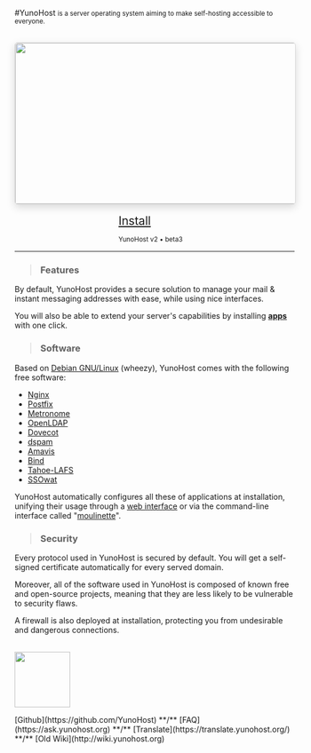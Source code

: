 #YunoHost <small>is a server operating system aiming to make self-hosting accessible to everyone.</small>

<br />

<div style="width: 100%; height: 290px; overflow: hidden; border-radius: 5px; border: 1px solid rgba(0,0,0,0.15); box-shadow: 0 5px 15px rgba(0,0,0,0.15);">
<img style="width: 100%; min-width: 580px;" src="http://pix.toile-libre.org/upload/original/1388434791.jpg" />
</div>

<br />

<div class="text-center" style="width: 23%; min-width: 130px; margin: 0 auto;">
<a class="btn btn-primary btn-lg btn-block"  style="font-size: 1.5em" href="/install">Install</a>
<p class="text-muted text-center"><small>YunoHost v2 • beta3</small></p>
</div>

<hr />

<h3><blockquote>Features</blockquote></h3>

By default, YunoHost provides a secure solution to manage your mail & instant messaging addresses with ease, while using nice interfaces. 

You will also be able to extend your server's capabilities by installing [**apps**](/apps) with one click.

<h3><blockquote>Software</blockquote></h3>

Based on [Debian GNU/Linux](http://www.debian.org/index.en.html) (wheezy), YunoHost comes with the following free software:

* [Nginx](http://nginx.org/)
* [Postfix](http://www.postfix.org/)
* [Metronome](http://www.lightwitch.org/metronome)
* [OpenLDAP](http://www.openldap.org/)
* [Dovecot](http://www.dovecot.org/)
* [dspam](http://nuclearelephant.com/)
* [Amavis](http://amavis.org/)
* [Bind](https://www.isc.org/downloads/bind/)
* [Tahoe-LAFS](https://tahoe-lafs.org/trac/tahoe-lafs)
* [SSOwat](https://github.com/Kloadut/SSOwat)

YunoHost automatically configures all these of applications at installation, unifying their usage through a [web interface](/admin) or via the command-line interface called "[moulinette](/moulinette)".

<h3><blockquote>Security</blockquote></h3>

Every protocol used in YunoHost is secured by default. You will get a self-signed certificate automatically for every served domain.

Moreover, all of the software used in YunoHost is composed of known free and open-source projects, meaning that they are less likely to be vulnerable to security flaws.

A firewall is also deployed at installation, protecting you from undesirable and dangerous connections.


<br>

<div class="text-center">
<img style="width: 100px" src="http://pix.toile-libre.org/upload/original/1386012810.png" />

<p markdown="1">
[Github](https://github.com/YunoHost) **/** [FAQ](https://ask.yunohost.org) **/** [Translate](https://translate.yunohost.org/) **/** [Old Wiki](http://wiki.yunohost.org)
</p>
</div>

<script type="text/javascript">
    jQuery.ajaxSetup({cache: true});
    jQuery.getScript("https://doc.yunohost.org/jappix-en.js", function() {
      MINI_GROUPCHATS = ["support@conference.yunohost.org"];
      HOST_ANONYMOUS = "yunohost.org";
      HOST_MUC = "conference.yunohost.org";
      HOST_BOSH = "https://yunohost.org/http-bind/";
      HOST_BOSH_MINI = "https://yunohost.org/http-bind/";
      LOCK_HOST = 'on';
      MINI_ANIMATE = true;
      MINI_ANONYMOUS = true;
      launchMini(false, true, 'yunohost.org');
    });
    $("#edit").hide();
</script>
